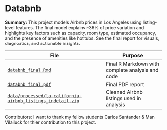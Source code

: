 # Databnb

**Summary:**
This project models Airbnb prices in Los Angeles using listing-level features. The final model explains ~36% of price variation and highlights key factors such as capacity, room type, estimated occupancy, and the presence of amenities like hot tubs. See the final report for visuals, diagnostics, and actionable insights.

| File | Purpose |
|------|---------|
| [`databnb_final.Rmd`](databnb_final.Rmd) | Final R Markdown with complete analysis and code |
| [`databnb_final.pdf`](databnb_final.pdf) | Final PDF report |
| [`data/processed/la-california-airbnb_listings_indetail.zip`](data/processed/la-california-airbnb_listings_indetail.zip) | Cleaned Airbnb listings used in analysis |



Contributors: I want to thank my fellow students Carlos Santander & Man Vilailuck for thier contribution to this project.
